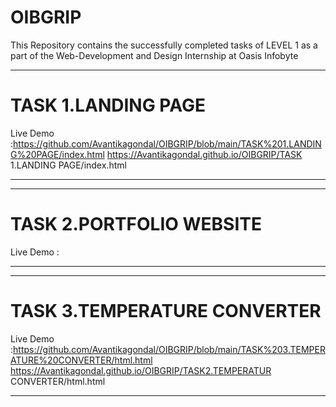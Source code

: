 # OIBGRIP
This Repository contains the successfully completed tasks of LEVEL 1 as a part of the Web-Development and Design Internship at Oasis Infobyte
*******************************
# TASK 1.LANDING PAGE 
Live Demo :https://github.com/Avantikagondal/OIBGRIP/blob/main/TASK%201.LANDING%20PAGE/index.html
https://Avantikagondal.github.io/OIBGRIP/TASK 1.LANDING PAGE/index.html
*******************************
*******************************
# TASK 2.PORTFOLIO WEBSITE
Live Demo :
*******************************
*******************************
# TASK 3.TEMPERATURE CONVERTER
Live Demo :https://github.com/Avantikagondal/OIBGRIP/blob/main/TASK%203.TEMPERATURE%20CONVERTER/html.html
https://Avantikagondal.github.io/OIBGRIP/TASK2.TEMPERATUR CONVERTER/html.html
*******************************
